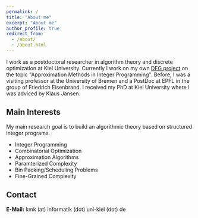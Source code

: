 ```yaml
---
permalink: /
title: "About me"
excerpt: "About me"
author_profile: true
redirect_from: 
  - /about/
  - /about.html
---
```


I work as a postdoctoral researcher in algorithm theory and discrete optimization at Kiel University. Currently I work on my own [DFG project](https://gepris.dfg.de/gepris/person/442077393?context=person&task=showDetail&id=442077393&) on the topic "Approximation Methods in Integer Programming". Before, I was a visiting professor at the University of Bremen and a PostDoc at EPFL in the group of Friedrich Eisenbrand. I received my PhD at Kiel University where I was adviced by Klaus Jansen.


Main Interests
------
My main research goal is to build an algorithmic theory based on structured integer programs.
 - Integer Programming
 - Combinatorial Optimization
 - Approximation Algorithms
 - Paramterized Complexity
 - Bin Packing/Scheduling Problems
 - Fine-Grained Complexity

Contact
------
**E-Mail:**         kmk (at) informatik (dot) uni-kiel (dot) de
